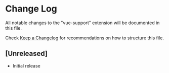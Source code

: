 # Change Log
All notable changes to the "vue-support" extension will be documented in this file.

Check [Keep a Changelog](http://keepachangelog.com/) for recommendations on how to structure this file.

## [Unreleased]
- Initial release